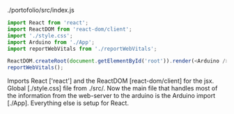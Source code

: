 ./portofolio/src/index.js

```javascript
import React from 'react';
import ReactDOM from 'react-dom/client';
import './style.css';
import Arduino from './App';
import reportWebVitals from './reportWebVitals';  

ReactDOM.createRoot(document.getElementById('root')).render(<Arduino />);
reportWebVitals();
```

Imports React ['react'] and the ReactDOM [react-dom/client] for the jsx. Global [./style.css] file from ./src/. Now the main file that handles most of the information from the web-server to the arduino is the Arduino import [./App]. Everything else is setup for React. 
